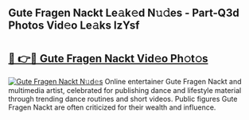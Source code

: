 ## Gute Fragen Nackt Le𝚊k𝚎d N𝚞𝚍es - Part-Q3d Photos Vid𝚎o Le𝚊ks lzYsf

# <h2><a href="http://fb7iiqu.evod.top/?m=Gute+Fragen+Nackt">🔗 👉🔴 Gute Fragen Nackt Vid𝚎o Ph𝚘t𝚘s</a></h2>

[![Gute Fragen Nackt N𝚞d𝚎s](https://i.imgur.com/8V9OHl7.gif)](http://fb7iiqu.evod.top/?m=Gute+Fragen+Nackt)
Online entertainer Gute Fragen Nackt and multimedia artist, celebrated for publishing dance and lifestyle material through trending dance routines and short videos. Public figures Gute Fragen Nackt are often criticized for their wealth and influence. 
